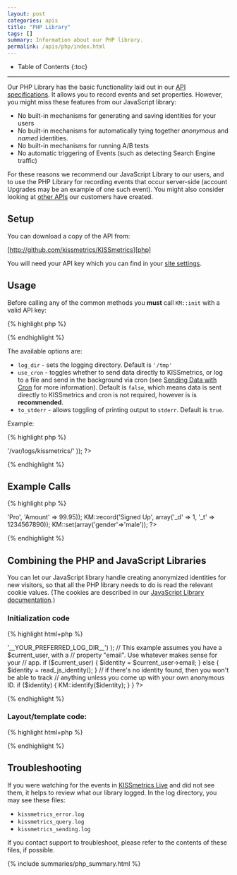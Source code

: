 ```yaml
---
layout: post
categories: apis
title: "PHP Library"
tags: []
summary: Information about our PHP library.
permalink: /apis/php/index.html
---
```

* Table of Contents
{:toc}
* * *

Our PHP Library has the basic functionality laid out in our [API specifications][specs]. It allows you to record events and set properties. However, you might miss these features from our JavaScript library:

* No built-in mechanisms for generating and saving identities for your users
* No built-in mechanisms for automatically tying together *anonymous* and *named* identities.
* No built-in mechanisms for running A/B tests
* No automatic triggering of Events (such as detecting Search Engine traffic)

For these reasons we recommend our JavaScript Library to our users, and to use the PHP Library for recording events that occur server-side (account Upgrades may be an example of one such event). You might also consider looking at [other APIs][other] our customers have created.

## Setup

You can download a copy of the API from:

[http://github.com/kissmetrics/KISSmetrics][php]

You will need your API key which you can find in your [site settings][site-settings].

## Usage

Before calling any of the common methods you **must** call `KM::init` with a valid API key:

{% highlight php %}
<?
 KM::init(string $KM_KEY [, array $options])
?>
{% endhighlight %}

The available options are:

* `log_dir` - sets the logging directory. Default is `'/tmp'`
* `use_cron` - toggles whether to send data directly to KISSmetrics, or log to a file and send in the background via cron (see [Sending Data with Cron][cron] for more information). Default is `false`, which means data is sent directly to KISSmetrics and cron is not required, however is is **recommended**.
* `to_stderr` - allows toggling of printing output to `stderr`. Default is `true`.

Example:

{% highlight php %}
<?
 KM::init("this is your key", array(
  'log_dir' => '/var/logs/kissmetrics/'
));
?>
{% endhighlight %}

## Example Calls

{% highlight php %}
<?php
  KM::identify('bob@bob.com');
  KM::record('Viewed Homepage');
  KM::record('Signed Up', array('Plan' => 'Pro', 'Amount' => 99.95));
  KM::record('Signed Up', array('_d' => 1, '_t' => 1234567890));
  KM::set(array('gender'=>'male'));
?>
{% endhighlight %}

## Combining the PHP and JavaScript Libraries

You can let our JavaScript library handle creating anonymized identities for new visitors, so that all the PHP library needs to do is read the relevant cookie values. (The cookies are described in our [JavaScript Library documentation][js-cookies].)

### Initialization code

{% highlight html+php %}
<?php
require 'km.php';

function read_js_identity() {
  if (isset($_COOKIE['km_ni'])) {
    return $_COOKIE['km_ni'];
  } else if (isset($_COOKIE['km_ai'])) {
    return $_COOKIE['km_ai'];
  }
}

function km_init() {
  KM::init(
    '__REPLACE_WITH_YOUR_API_KEY__',
    array('log_dir' => '__YOUR_PREFERRED_LOG_DIR__')
  );

  // This example assumes you have a $current_user, with a
  // property "email". Use whatever makes sense for your
  // app.
  if ($current_user) {
    $identity = $current_user->email;
  } else {
    $identity = read_js_identity();
  }

  // if there's no identity found, then you won't be able to track
  // anything unless you come up with your own anonymous ID.
  if ($identity) {
    KM::identify($identity);
  }
}
?>
{% endhighlight %}

### Layout/template code:

{% highlight html+php %}
<?php if ($identity) { ?>
  <script type="text/javascript">
    var _kmq = _kmq || [];
    _kmq.push(['identify', '<?php echo $identity ?>']);
  </script>
<?php } ?>
{% endhighlight %}

## Troubleshooting

If you were watching for the events in [KISSmetrics Live][live] and did not see them, it helps to review what our library logged. In the log directory, you may see these files:

* `kissmetrics_error.log`
* `kissmetrics_query.log`
* `kissmetrics_sending.log`

If you contact support to troubleshoot, please refer to the contents of these files, if possible.

{% include summaries/php_summary.html %}

[specs]: /apis/specifications
[identity]: /getting-started/understanding-identities
[other]: /apis/other
[live]: /tools/live
[site-settings]:https://app.kissmetrics.com/settings
[php]: http://github.com/kissmetrics/KISSmetrics
[cron]: /apis/cron
[js-cookies]: /apis/javascript/#cookies
